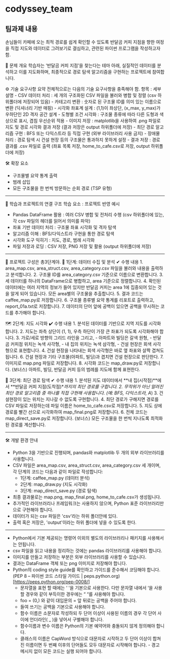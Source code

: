 # codyssey_team

## 팀과제 내용

손님들이 카페에 오는 최적 경로를 쉽게 확인할 수 있도록 반달곰 커피 지점을 향한 여정을 직접 지도와 데이터로 그려보기로 결심하고, 관련된 파이썬 프로그램을 작성하고자 함.

📌 문제 개요
학습자는 ‘반달곰 커피 지점’을 찾는다는 테마 아래, 실질적인 데이터를 분석하고 이를 지도화하며, 최종적으로 경로 탐색 알고리즘을 구현하는 프로젝트에 참여합니다.

⚙ 기술 요구사항 요약
전체적으로는 다음의 기술 요구사항을 충족해야 함.
    항목 : 세부 설명
    - CSV 데이터 처리 : 세 개의 구조화된 CSV 파일을 불러와 병합 및 정렬 (csv 하위폴더에 저장되어 있음)
    - 카테고리 변환 : 숫자로 된 구조물 ID를 의미 있는 이름으로 변환 (딕셔너리 기반 매핑)
    - 시각화 좌표계 설계 : (1,1)이 좌상단, (x_max, y_max)가 우하단인 2D 격자 공간 설계
    - 도형별 조건 시각화 : 구조물 종류에 따라 다른 도형과 색상으로 표시, 겹침 우선순위 적용
    - 이미지 저장 : matplotlib을 사용하여 .png 파일로 지도 및 경로 시각화 결과 저장 (결과 저장은 output 하위폴더에 저장)
    - 최단 경로 알고리즘 구현 : BFS 또는 다익스트라 등 직접 구현 (외부 라이브러리 사용 금지)
    - 장애물 처리 : 경로 탐색 시 건설 현장 등의 구조물은 통과하지 못하게 설정
    - 결과 저장 : 경로 결과를 .csv 파일로 출력 (좌표 목록 저장, home_to_cafe.csv로 저장, output 하위폴더에 저장)

🛠 확장 요소
   - 구조물별 요약 통계 출력
   - 범례 삽입
   - 모든 구조물을 한 번씩 방문하는 순회 경로 (TSP 유형)

---

🔗 학습과 프로젝트의 연결 구조
학습 요소 : 프로젝트 반영 예시
- Pandas DataFrame 활용 : 여러 CSV 병합 및 전처리 수행 (csv 하위폴더에 있는, 각 csv 파일의 헤더를 읽어서 의미를 파악)
- 좌표 기반 데이터 처리 : 구조물 좌표 시각화 및 격자 탐색
- 알고리즘 이해 : BFS/다익스트라 구현을 통한 경로 탐색
- 시각화 도구 익히기 : 지도, 경로, 범례 시각화
- 파일 저장과 로딩 : CSV 저장, PNG 저장 및 활용 (output 하위폴더에 저장)

---

📘 프로젝트 구성은 총3단계야.
📂 1단계: 데이터 수집 및 분석
✔ 수행 내용
    1. area_map.csv, area_struct.csv, area_category.csv 파일을 불러와 내용을 출력하고 분석합니다.
    2. 구조물 ID를 area_category.csv 기준으로 이름으로 변환합니다.
    3. 세 데이터를 하나의 DataFrame으로 병합하고, area 기준으로 정렬합니다.
    4. 확인된 데이터에는 여러 지역의 정보가 들어 있지만 반달곰 커피는 area 1에 집중되어 있는 것을 알게 되어 있습니다. 모든 area별의 구조물을 추출합니다.
    5. 결과 코드는 caffee_map.py로 저장합니다.
    6. 구조물 종류별 요약 통계를 리포트로 출력하고, report_01a.txt로 저장합니다.
    7. 데이터의 단어 앞에 공백이 있으면 공백을 무시하는 코드를 추가해야 합니다.

🗺 2단계: 지도 시각화
✔ 수행 내용
    1. 분석된 데이터를 기반으로 지역 지도를 시각화합니다.
    2. 지도는 좌측 상단이 (1, 1), 우측 하단이 가장 큰 좌표가 되도록 시각화해야 합니다.
    3. 가로/세로 방향의 그리드 라인을 그리고,
       - 아파트와 빌딩은 갈색 원형,
       - 반달곰 커피점 위치는 녹색 사각형,
       - 내 집의 위치는 녹색 삼각형,
       - 건설 현장은 회색 사각형으로 표현합니다.
    4. 건설 현장을 나타내는 회색 사각형은 바로 옆 좌표와 살짝 겹쳐도 됩니다.
    6. 건설 현장과 기타 구조물(아파트, 빌딩)과 겹치면 건설 현장으로 판단한다.
    7. 이미지로 map.png 파일로 저장합니다.
    8. 시각화 코드는 map_draw.py로 저장합니다.
    (보너스) 아파트, 빌딩, 반달곰 커피 등의 범례를 지도에 함께 표현한다.

🚶 3단계: 최단 경로 탐색
✔ 수행 내용
    1. 분석된 지도 데이터에서 **내 집(시작점)**에서 **반달곰 커피 지점(도착점)**까지의 최단 경로를 구합니다.
    2. 무작위가 아닌 알려진 최단 경로 알고리즘 중 하나를 직접 구현해 사용합니다.
    (예: BFS, 다익스트라, A*)
    3. 건설현장이 있는 위치는 지나갈 수 없도록 구현합니다.
    4. 최단 경로가 구해지면 경로를 CSV 파일로 저장하는데 파일 이름은 home_to_cafe.csv로 저장합니다.
    5. 지도 상에 경로를 빨간 선으로 시각화하여 map_final.png로 저장합니다.
    6. 전체 코드는 map_direct_save.py로 저장합니다.
    (보너스) 모든 구조물을 한 번씩 지나도록 최적화된 경로를 계산합니다.

---

🛠 개발 환경 안내
   - Python 3을 기반으로 진행되며, pandas와 matplotlib 두 개의 외부 라이브러리를 사용합니다.
   - CSV 파일은 area_map.csv, area_struct.csv, area_category.csv 세 개이며, 각 단계의 코드는 다음과 같이 파일로 작성합니다:
       - 1단계: caffee_map.py (데이터 분석)
       - 2단계: map_draw.py (지도 시각화)
       - 3단계: map_direct_save.py (경로 탐색)
- 최종 결과물로는 map.png, map_final.png, home_to_cafe.csv가 생성됩니다.
- 추가적인 라이브러리나 프레임워크는 사용하지 않으며, Python 표준 라이브러리만으로 구현해야 합니다.
- 데이터가 되는 csv 파일은 'csv'라는 하위 폴더안에 있다.
- 출력 혹은 저장은, 'output'이라는 하위 폴더에 넣을 수 있도록 한다.

---
   - Python에서 기본 제공되는 명령어 이외의 별도의 라이브러리나 패키지를 사용해서는 안됩니다.
   - csv 파일을 읽고 내용을 정리하는 것에는 pandas 라이브러리를 사용해야 합니다.
   - 이미지를 만들고 저장하는 부분은 외부 라이브러리를 사용할 수 있습니다.
   - 결과는 DataFrame 객체 또는 png 이미지로 저장해야 합니다.
   - Python의 coding style guide를 확인하고 가이드를 준수해서 코딩해야 합니다. (PEP 8 – 파이썬 코드 스타일 가이드 | peps.python.org)[https://peps.python.org/pep-0008/]
       - 문자열을 표현 할 때에는 ‘ ’을 기본으로 사용한다. 다만 문자열 내에서 ‘을 사용할 경우와 같이 부득이한 경우에는 “ “를 사용해야 합니다.
       - foo = (0,) 와 같이 대입문의 = 앞 뒤로는 공백을 주어야 합니다.
       - 들여 쓰기는 공백을 기본으로 사용해야 합니다.
       - 함수 이름은 소문자로 작성하되 두 단어 이상이 사용된 이름의 경우 각 단어 사이에 언더라인( _ )을 넣어서 구별해야 합니다.
       - 함수이름과 변수 이름은 Python의 기본 예약어와 충돌되지 않게 정의해야 합니다.
       - 클래스의 이름은 CapWord 방식으로 대문자로 시작하고 두 단어 이상이 합쳐진 이름이면 두 번째 이후의 단어들도 모두 대문자로 시작해야 합니다.
    - 경고 메시지 없이 모든 코드는 실행 되어야 합니다.
